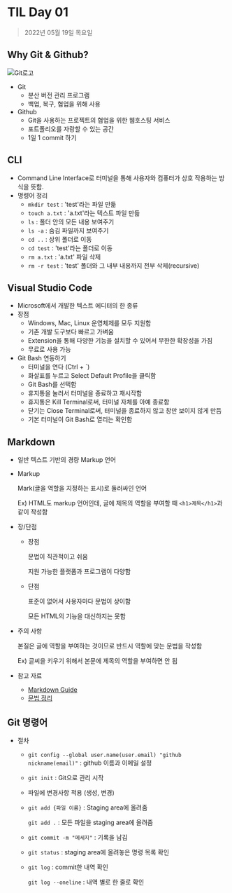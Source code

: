 # TIL Day 01

> 2022년 05월 19일 목요일

## Why Git & Github?

<img src="https://user-images.githubusercontent.com/49775540/168756716-68f9aebb-380f-4897-8141-78d8403f6113.png" alt="Git로고" style="zoom:100%;"/>

+ Git
  + 분산 버전 관리 프로그램
  + 백업, 복구, 협업을 위해 사용
+ Github
  + Git을 사용하는 프로젝트의 협업을 위한 웹호스팅 서비스
  + 포트폴리오를 자랑할 수 있는 공간
  + 1일 1 commit 하기



## CLI

- Command Line Interface로 터미널을 통해 사용자와 컴퓨터가 상호 작용하는 방식을 뜻함.
- 명령어 정리
  - `mkdir test` : 'test'라는 파일 만듦
  - `touch a.txt` : 'a.txt'라는 텍스트 파일 만듦
  - `ls` : 폴더 안의 모든 내용 보여주기
  - `ls -a` : 숨김 파일까지 보여주기
  - `cd ..` : 상위 폴더로 이동
  - `cd test` : 'test'라는 폴더로 이동
  - `rm a.txt` : 'a.txt' 파일 삭제
  - `rm -r test` : 'test' 폴더와 그 내부 내용까지 전부 삭제(recursive)



## Visual Studio Code

+ Microsoft에서 개발한 텍스트 에디터의 한 종류
+ 장점
  + Windows, Mac, Linux 운영체제를 모두 지원함
  + 기존 개발 도구보다 빠르고 가벼움
  + Extension을 통해 다양한 기능을 설치할 수 있어서 무한한 확장성을 가짐
  + 무료로 사용 가능
+ Git Bash 연동하기
  + 터미널을 연다  (Ctrl + `)
  + 화살표를 누르고 Select Default Profile을 클릭함
  + Git Bash를 선택함
  + 휴지통을 눌러서 터미널을 종료하고 재시작함
  + 휴지통은 Kill Terminal로써, 터미널 자체를 아예 종료함
  + 닫기는 Close Terminal로써, 터미널을 종료하지 않고 창만 보이지 않게 만듬
  + 기본 터미널이 Git Bash로 열리는 확인함



## Markdown

+ 일반 텍스트 기반의 경량 Markup 언어

+ Markup

  Mark(글을 역할을 지정하는 표시)로 둘러싸인 언어

  Ex) HTML도 markup 언어인데, 글에 제목의 역할을 부여할 때 `<h1>제목</h1>`과 같이 작성함

+ 장/단점

  + 장점

    문법이 직관적이고 쉬움

    지원 가능한 플랫폼과 프로그램이 다양함

  + 단점

    표준이 없어서 사용자마다 문법이 상이함

    모든 HTML의 기능을 대신하지는 못함

+ 주의 사항

  본질은 글에 역할을 부여하는 것이므로 반드시 역할에 맞는 문법을 작성함

  Ex) 글씨을 키우기 위해서 본문에 제목의 역할을 부여하면 안 됨

+ 참고 자료

  + [Markdown Guide](https://www.markdownguide.org/basic-syntax/)
  + [문법 정리](https://gist.github.com/ihoneymon/652be052a0727ad59601)



## Git 명령어

+ 절차

  + `git config --global user.name(user.email) "github nickname(email)"` : github 이름과 이메일 설정

  + `git init` : Git으로 관리 시작

  + 파일에 변경사항 적용 (생성, 변경)

  + `git add {파일 이름}` : Staging area에 올려줌

    `git add .` : 모든 파일을 staging area에 올려줌

  + `git commit -m "메세지"` : 기록을 남김

  + `git status` : staging area에 올려놓은 명령 목록 확인

  + `git log` : commit한 내역 확인

    `git log --oneline` : 내역 별로 한 줄로 확인